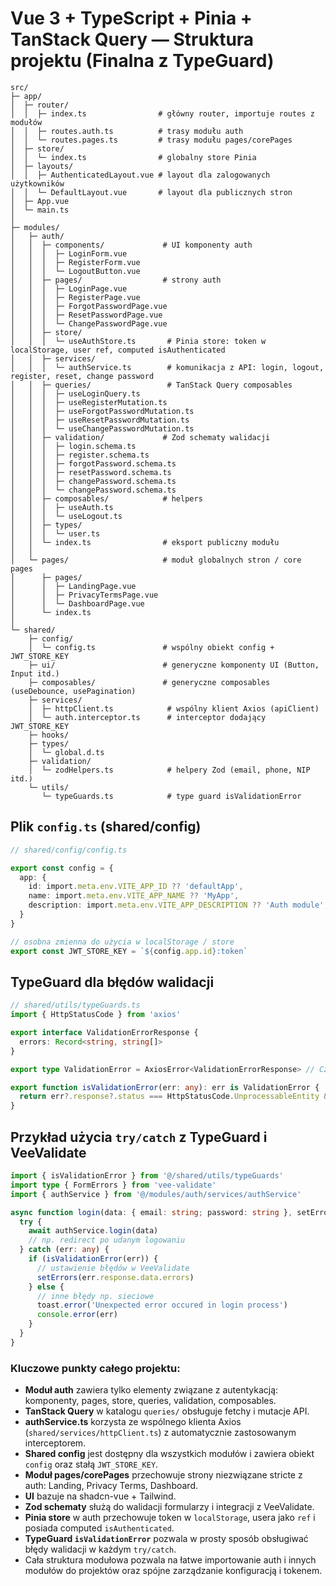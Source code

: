 # Vue 3 + TypeScript + Pinia + TanStack Query — Struktura projektu (Finalna z TypeGuard)

```
src/
├─ app/
│  ├─ router/
│  │  ├─ index.ts                # główny router, importuje routes z modułów
│  │  ├─ routes.auth.ts          # trasy modułu auth
│  │  └─ routes.pages.ts         # trasy modułu pages/corePages
│  ├─ store/
│  │  └─ index.ts                # globalny store Pinia
│  ├─ layouts/
│  │  ├─ AuthenticatedLayout.vue # layout dla zalogowanych użytkowników
│  │  └─ DefaultLayout.vue       # layout dla publicznych stron
│  ├─ App.vue
│  └─ main.ts
│  
├─ modules/
│   ├─ auth/
│   │  ├─ components/             # UI komponenty auth
│   │  │  ├─ LoginForm.vue
│   │  │  ├─ RegisterForm.vue
│   │  │  └─ LogoutButton.vue
│   │  ├─ pages/                  # strony auth
│   │  │  ├─ LoginPage.vue
│   │  │  ├─ RegisterPage.vue
│   │  │  ├─ ForgotPasswordPage.vue
│   │  │  ├─ ResetPasswordPage.vue
│   │  │  └─ ChangePasswordPage.vue
│   │  ├─ store/
│   │  │  └─ useAuthStore.ts       # Pinia store: token w localStorage, user ref, computed isAuthenticated
│   │  ├─ services/
│   │  │  └─ authService.ts        # komunikacja z API: login, logout, register, reset, change password
│   │  ├─ queries/                 # TanStack Query composables
│   │  │  ├─ useLoginQuery.ts
│   │  │  ├─ useRegisterMutation.ts
│   │  │  ├─ useForgotPasswordMutation.ts
│   │  │  ├─ useResetPasswordMutation.ts
│   │  │  └─ useChangePasswordMutation.ts
│   │  ├─ validation/             # Zod schematy walidacji
│   │  │  ├─ login.schema.ts
│   │  │  ├─ register.schema.ts
│   │  │  ├─ forgotPassword.schema.ts
│   │  │  ├─ resetPassword.schema.ts
│   │  │  ├─ changePassword.schema.ts
│   │  │  └─ changePassword.schema.ts
│   │  ├─ composables/            # helpers
│   │  │  ├─ useAuth.ts
│   │  │  └─ useLogout.ts
│   │  ├─ types/
│   │  │  └─ user.ts
│   │  └─ index.ts                # eksport publiczny modułu
│   │
│   └─ pages/                     # moduł globalnych stron / core pages
│      ├─ pages/
│      │  ├─ LandingPage.vue
│      │  ├─ PrivacyTermsPage.vue
│      │  └─ DashboardPage.vue
│      └─ index.ts
│  
└─ shared/
    ├─ config/
    │  └─ config.ts               # wspólny obiekt config + JWT_STORE_KEY
    ├─ ui/                        # generyczne komponenty UI (Button, Input itd.)
    ├─ composables/               # generyczne composables (useDebounce, usePagination)
    ├─ services/
    │  ├─ httpClient.ts            # wspólny klient Axios (apiClient)
    │  └─ auth.interceptor.ts      # interceptor dodający JWT_STORE_KEY
    ├─ hooks/
    ├─ types/
    │  └─ global.d.ts
    ├─ validation/
    │  └─ zodHelpers.ts            # helpery Zod (email, phone, NIP itd.)
    └─ utils/
       └─ typeGuards.ts            # type guard isValidationError
```

## Plik `config.ts` (shared/config)

```ts
// shared/config/config.ts

export const config = {
  app: {
    id: import.meta.env.VITE_APP_ID ?? 'defaultApp',
    name: import.meta.env.VITE_APP_NAME ?? 'MyApp',
    description: import.meta.env.VITE_APP_DESCRIPTION ?? 'Auth module',
  }
}

// osobna zmienna do użycia w localStorage / store
export const JWT_STORE_KEY = `${config.app.id}:token`
```

## TypeGuard dla błędów walidacji

```ts
// shared/utils/typeGuards.ts
import { HttpStatusCode } from 'axios'

export interface ValidationErrorResponse {
  errors: Record<string, string[]>
}

export type ValidationError = AxiosError<ValidationErrorResponse> // Czy to poprawnie?

export function isValidationError(err: any): err is ValidationError {
  return err?.response?.status === HttpStatusCode.UnprocessableEntity && !!err.response.data?.errors
}
```

## Przykład użycia `try/catch` z TypeGuard i VeeValidate

```ts
import { isValidationError } from '@/shared/utils/typeGuards'
import type { FormErrors } from 'vee-validate'
import { authService } from '@/modules/auth/services/authService'

async function login(data: { email: string; password: string }, setErrors: (errors: FormErrors) => void) {
  try {
    await authService.login(data)
    // np. redirect po udanym logowaniu
  } catch (err: any) {
    if (isValidationError(err)) {
      // ustawienie błędów w VeeValidate
      setErrors(err.response.data.errors)
    } else {
      // inne błędy np. sieciowe
      toast.error('Unexpected error occured in login process')
      console.error(err)
    }
  }
}
```

### Kluczowe punkty całego projektu:

- **Moduł auth** zawiera tylko elementy związane z autentykacją: komponenty, pages, store, queries, validation, composables.  
- **TanStack Query** w katalogu `queries/` obsługuje fetchy i mutacje API.  
- **authService.ts** korzysta ze wspólnego klienta Axios (`shared/services/httpClient.ts`) z automatycznie zastosowanym interceptorem.  
- **Shared config** jest dostępny dla wszystkich modułów i zawiera obiekt `config` oraz stałą `JWT_STORE_KEY`.  
- **Moduł pages/corePages** przechowuje strony niezwiązane stricte z auth: Landing, Privacy Terms, Dashboard.  
- **UI** bazuje na shadcn-vue + Tailwind.  
- **Zod schematy** służą do walidacji formularzy i integracji z VeeValidate.  
- **Pinia store** w auth przechowuje token w `localStorage`, usera jako `ref` i posiada computed `isAuthenticated`.  
- **TypeGuard `isValidationError`** pozwala w prosty sposób obsługiwać błędy walidacji w każdym `try/catch`.  
- Cała struktura modułowa pozwala na łatwe importowanie auth i innych modułów do projektów oraz spójne zarządzanie konfiguracją i tokenem.
